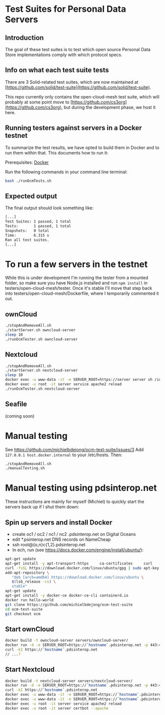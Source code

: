 # Test Suites for Personal Data Servers

## Introduction

The goal of these test suites is to test which open source
Personal Data Store implementations comply with which protocol specs.

## Info on what each test suite tests
There are 3 Solid-related test suites, which are now maintained at
[https://github.com/solid/test-suite](https://github.com/solid/test-suite).

This repo currently only contains the open-cloud-mesh test suite, which
will probably at some point move to [https://github.com/cs3org](https://github.com/cs3org),
but during the development phase, we host it here.

## Running testers against servers in a Docker testnet

To summarize the test results, we have opted to build them in Docker
and to run them within that. This documents how to run it:

Prerequisites: [Docker](https://docs.docker.com/install/)

Run the following commands in your command line terminal:

```sh
bash ./runOcmTests.sh
```

## Expected output

The final output should look something like:
```sh
[...]
Test Suites: 1 passed, 1 total
Tests:       1 passed, 1 total
Snapshots:   0 total
Time:        6.315 s
Ran all test suites.
[...]
```

# To run a few servers in the testnet
While this is under development I'm running the tester from a mounted folder, so
make sure you have Node.js installed and run `npm install` in testers/open-cloud-mesh/tester.
Once it's stable I'll move that step back into testers/open-cloud-mesh/Dockerfile, where I
temporarily commented it out.

## ownCloud
```sh
./stopAndRemoveAll.sh
./startServer.sh owncloud-server
sleep 10
./runOcmTester.sh owncloud-server
```
## Nextcloud
```sh
./stopAndRemoveAll.sh
./startServer.sh nextcloud-server
sleep 10
docker exec -u www-data -it -e SERVER_ROOT=https://server server sh /init.sh
docker exec -u root -it server service apache2 reload
./runOcmTester.sh nextcloud-server
```
## Seafile
(coming soon)

# Manual testing
See https://github.com/michielbdejong/ocm-test-suite/issues/3
Add `127.0.0.1 host.docker.internal` to your /etc/hosts. Then:

```sh
./stopAndRemoveAll.sh
./manualTesting.sh
```

# Manual testing using pdsinterop.net

These instructions are mainly for myself (Michiel) to quickly start
the servers back up if I shut them down:

## Spin up servers and install Docker
* create oc1 / oc2 / nc1 / nc2 .pdsinterop.net on Digital Oceans
* edit *.psinterop.net DNS records on NameCheap
* ssh root@{o,n}c{1,2}.pdsinterop.net
* In ech, run (see https://docs.docker.com/engine/install/ubuntu/):
```sh
apt-get update
apt-get install -y apt-transport-https     ca-certificates     curl     gnupg-agent     software-properties-common
curl -fsSL https://download.docker.com/linux/ubuntu/gpg | sudo apt-key add -
add-apt-repository \
   "deb [arch=amd64] https://download.docker.com/linux/ubuntu \
   $(lsb_release -cs) \
   stable"
apt-get update
apt-get install -y docker-ce docker-ce-cli containerd.io
docker run hello-world
git clone https://github.com/michielbdejong/ocm-test-suite
cd ocm-test-suite
git checkout ocm
```

## Start ownCloud
```sh
docker build -t owncloud-server servers/owncloud-server/
docker run -d -e SERVER_ROOT=https://`hostname`.pdsinterop.net -p 443:443 -p 80:80 --name=server owncloud-server
curl -kI https://`hostname`.pdsinterop.net
// ...?
```

## Start Nextcloud
```sh
docker build -t nextcloud-server servers/nextcloud-server/
docker run -d -e SERVER_ROOT=https://`hostname`.pdsinterop.net -p 443:443 -p 80:80 --name=server nextcloud-server
curl -kI https://`hostname`.pdsinterop.net
docker exec -u www-data -it -e SERVER_ROOT=https://`hostname`.pdsinterop.net server php console.php maintenance:install --admin-user alice --admin-pass alice123
docker exec -u www-data -it -e SERVER_ROOT=https://`hostname`.pdsinterop.net server sed -i "25 i\    1 => '`hostname`.pdsinterop.net'," config/config.php
docker exec -u root -it server service apache2 reload
docker exec -u root -it server certbot --apache
```
